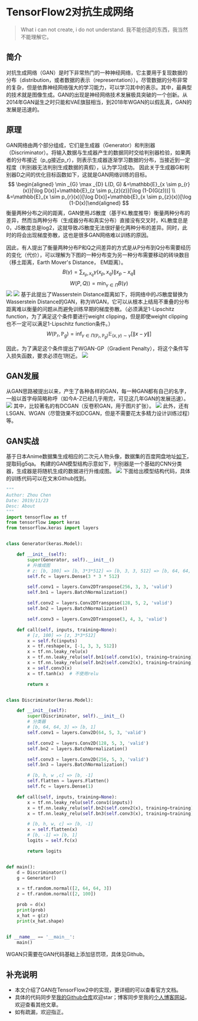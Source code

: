 # TensorFlow2对抗生成网络
>What i can not create, i do not understand. 我不能创造的东西，我当然不能理解它。

## 简介
对抗生成网络（GAN）是时下非常热门的一种神经网络，它主要用于复现数据的分布（distribution，或者数据的表示（representation））。尽管数据的分布非常的复杂，但是依靠神经网络强大的学习能力，可以学习其中的表示。其中，最典型的技术就是图像生成。GAN的出现是神经网络技术发展极具突破的一个创新。从2014年GAN诞生之时只能和VAE旗鼓相当，到2018年WGAN的以假乱真，GAN的发展是迅速的。


## 原理
GAN网络由两个部分组成，它们是生成器（Generator）和判别器（Discriminator）。将输入数据与生成器产生的数据同时交给判别器检验，如果两者的分布接近（p_g接近p_r），则表示生成器逐渐学习数据的分布，当接近到一定程度（判别器无法判别生成数据的真假），认为学习成功。
因此关于生成器G和判别器D之间的优化目标函数如下，这就是GAN网络训练的目标。
$$
\begin{aligned} \min _{G} \max _{D} L(D, G) &=\mathbb{E}_{x \sim p_{r}(x)}[\log D(x)]+\mathbb{E}_{z \sim p_{z}(z)}[\log (1-D(G(z)))] \\ &=\mathbb{E}_{x \sim p_{r}(x)}[\log D(x)]+\mathbb{E}_{x \sim p_{z}(x)}[\log (1-D(x)]\end{aligned}
$$
衡量两种分布之间的距离，GAN使用JS散度（基于KL散度推导）衡量两种分布的差异，然而当两种分布（生成器分布和真实分布）直接没有交叉时，KL散度总是0，JS散度总是log2，这就导致JS散度无法很好量化两种分布的差异。同时，此时的将会出现梯度弥散，这也是很多GAN网络难以训练的原因。

因此，有人提出了衡量两种分布P和Q之间差异的方式是从P分布到Q分布需要经历的变化（代价），可以理解为下图的一种分布变为另一种分布需要移动的砖块数目（移土距离，Earth Mover's Distance， EM距离）。
$$
B(\gamma)=\sum_{x_{p}, x_{q}} \gamma\left(x_{p}, x_{q}\right)\left\|x_{p}-x_{q}\right\|
$$
$$
W(P, Q))=\min _{\gamma \in \Pi} B(\gamma)
$$
![](./asset/em.png)
![](./asset/cost.png)
基于此提出了Wasserstein Distance距离如下，将网络中的JS散度替换为Wasserstein Distance的GAN，称为WGAN，它可以从根本上结局不重叠的分布距离难以衡量的问题从而避免训练早期的梯度弥散。（必须满足1-Lipschitz function，为了满足这个条件要进行weight clipping，但是即使weight clipping也不一定可以满足1-Lipschitz function条件。）
$$
W\left(\mathbb{P}_{r}, \mathbb{P}_{g}\right)=\inf _{\gamma \in \Pi\left(\mathbb{P}_{r}, \mathbb{P}_{g}\right)} \mathbb{E}_{(x, y) \sim \gamma}[\|x-y\|]
$$

因此，为了满足这个条件提出了WGAN-GP（Gradient Penalty），将这个条件写入损失函数，要求必须在1附近。
![](./asset/wgan-gp.png)


## GAN发展
从GAN思路被提出以来，产生了各种各样的GAN，每一种GAN都有自己的名字，一般以首字母简略称呼（如今A-Z已经几乎用完，可见这几年GAN的发展迅速）。
![](./asset/gans.png)
其中，比较著名的有DCGAN（反卷积GAN，用于图片扩张）。
![](./asset/dcgan.png)
此外，还有LSGAN、WGAN（尽管效果不如DCGAN，但是不需要花太多精力设计训练过程）等。


## GAN实战
基于日本Anime数据集生成相应的二次元人物头像，数据集的百度网盘地址[如下](https://pan.baidu.com/s/1eSifHcA)，提取码g5qa。
构建的GAN模型结构示意如下，判别器是一个基础的CNN分类器，生成器是将随机生成的数据进行升维成图。
![](./asset/model1.png)
下面给出模型结构代码，具体的训练代码可以在文末Github找到。
```python
"""
Author: Zhou Chen
Date: 2019/11/23
Desc: About
"""
import tensorflow as tf
from tensorflow import keras
from tensorflow.keras import layers


class Generator(keras.Model):

    def __init__(self):
        super(Generator, self).__init__()
        # 升维成图
        # z: [b, 100] => [b, 3*3*512] => [b, 3, 3, 512] => [b, 64, 64, 3]
        self.fc = layers.Dense(3 * 3 * 512)

        self.conv1 = layers.Conv2DTranspose(256, 3, 3, 'valid')
        self.bn1 = layers.BatchNormalization()

        self.conv2 = layers.Conv2DTranspose(128, 5, 2, 'valid')
        self.bn2 = layers.BatchNormalization()

        self.conv3 = layers.Conv2DTranspose(3, 4, 3, 'valid')

    def call(self, inputs, training=None):
        # [z, 100] => [z, 3*3*512]
        x = self.fc(inputs)
        x = tf.reshape(x, [-1, 3, 3, 512])
        x = tf.nn.leaky_relu(x)
        x = tf.nn.leaky_relu(self.bn1(self.conv1(x), training=training))
        x = tf.nn.leaky_relu(self.bn2(self.conv2(x), training=training))
        x = self.conv3(x)
        x = tf.tanh(x)  # 不使用relu

        return x


class Discriminator(keras.Model):

    def __init__(self):
        super(Discriminator, self).__init__()
        # 分类器
        # [b, 64, 64, 3] => [b, 1]
        self.conv1 = layers.Conv2D(64, 5, 3, 'valid')

        self.conv2 = layers.Conv2D(128, 5, 3, 'valid')
        self.bn2 = layers.BatchNormalization()

        self.conv3 = layers.Conv2D(256, 5, 3, 'valid')
        self.bn3 = layers.BatchNormalization()

        # [b, h, w ,c] => [b, -1]
        self.flatten = layers.Flatten()
        self.fc = layers.Dense(1)

    def call(self, inputs, training=None):
        x = tf.nn.leaky_relu(self.conv1(inputs))
        x = tf.nn.leaky_relu(self.bn2(self.conv2(x), training=training))
        x = tf.nn.leaky_relu(self.bn3(self.conv3(x), training=training))

        # [b, h, w, c] => [b, -1]
        x = self.flatten(x)
        # [b, -1] => [b, 1]
        logits = self.fc(x)

        return logits


def main():
    d = Discriminator()
    g = Generator()

    x = tf.random.normal([2, 64, 64, 3])
    z = tf.random.normal([2, 100])

    prob = d(x)
    print(prob)
    x_hat = g(z)
    print(x_hat.shape)


if __name__ == '__main__':
    main()

```
WGAN只需要在GAN代码基础上添加惩罚项，具体见Github。


## 补充说明
- 本文介绍了GAN在TensorFlow2中的实现，更详细的可以查看官方文档。
- 具体的代码同步至[我的Github仓库](https://github.com/luanshiyinyang/Tutorial/tree/TensorFlow2)欢迎star；博客同步至我的[个人博客网站](https://luanshiyinyang.github.io)，欢迎查看其他文章。
- 如有疏漏，欢迎指正。